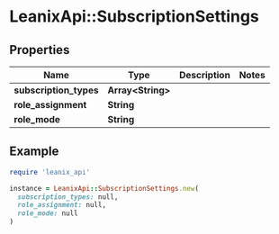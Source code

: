 # LeanixApi::SubscriptionSettings

## Properties

| Name | Type | Description | Notes |
| ---- | ---- | ----------- | ----- |
| **subscription_types** | **Array&lt;String&gt;** |  |  |
| **role_assignment** | **String** |  |  |
| **role_mode** | **String** |  |  |

## Example

```ruby
require 'leanix_api'

instance = LeanixApi::SubscriptionSettings.new(
  subscription_types: null,
  role_assignment: null,
  role_mode: null
)
```

